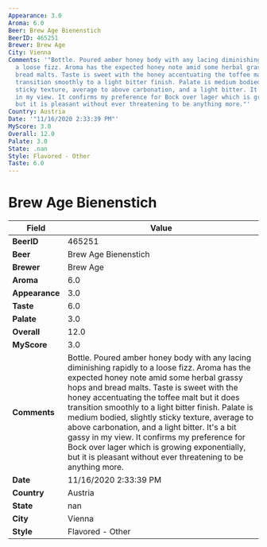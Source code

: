 ```yaml
---
Appearance: 3.0
Aroma: 6.0
Beer: Brew Age Bienenstich
BeerID: 465251
Brewer: Brew Age
City: Vienna
Comments: '"Bottle. Poured amber honey body with any lacing diminishing rapidly to
  a loose fizz. Aroma has the expected honey note amid some herbal grassy hops and
  bread malts. Taste is sweet with the honey accentuating the toffee malt but it does
  transition smoothly to a light bitter finish. Palate is medium bodied, slightly
  sticky texture, average to above carbonation, and a light bitter. It''s a bit gassy
  in my view. It confirms my preference for Bock over lager which is growing exponentially,
  but it is pleasant without ever threatening to be anything more."'
Country: Austria
Date: '"11/16/2020 2:33:39 PM"'
MyScore: 3.0
Overall: 12.0
Palate: 3.0
State: .nan
Style: Flavored - Other
Taste: 6.0
---
```


# Brew Age Bienenstich

| Field         | Value |
|---------------|-------|
| **BeerID** | 465251 |
| **Beer** | Brew Age Bienenstich |
| **Brewer** | Brew Age |
| **Aroma** | 6.0 |
| **Appearance** | 3.0 |
| **Taste** | 6.0 |
| **Palate** | 3.0 |
| **Overall** | 12.0 |
| **MyScore** | 3.0 |
| **Comments** | Bottle. Poured amber honey body with any lacing diminishing rapidly to a loose fizz. Aroma has the expected honey note amid some herbal grassy hops and bread malts. Taste is sweet with the honey accentuating the toffee malt but it does transition smoothly to a light bitter finish. Palate is medium bodied, slightly sticky texture, average to above carbonation, and a light bitter. It's a bit gassy in my view. It confirms my preference for Bock over lager which is growing exponentially, but it is pleasant without ever threatening to be anything more. |
| **Date** | 11/16/2020 2:33:39 PM |
| **Country** | Austria |
| **State** | nan |
| **City** | Vienna |
| **Style** | Flavored - Other |
